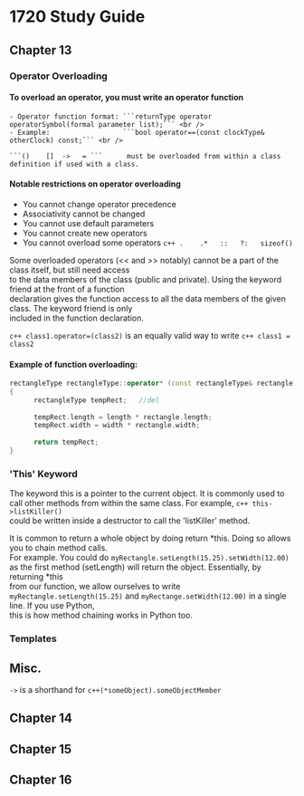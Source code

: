 # 1720 Study Guide
## Chapter 13

### Operator Overloading
		
 #### To overload an operator, you must write an operator function <br />
	- Operator function format: ```returnType operator operatorSymbol(formal parameter list);``` <br />
	- Example:                  ```bool operator==(const clockType& otherClock) const;``` <br />
	
	```()	 []	 ->	  = ```   	 must be overloaded from within a class definition if used with a class.
			
#### Notable restrictions on operator overloading <br />
- You cannot change operator precedence <br />
- Associativity cannot be changed  <br />
- You cannot use default parameters <br />
- You cannot create new operators <br />
- You cannot overload some operators ```c++ .    .*   ::   ?:   sizeof()   ``` <br />
		
Some overloaded operators (<< and >> notably) cannot be a part of the class itself, but still need access <br /> 
to the data members of the class (public and private). Using the keyword friend at the front of a function  <br />
declaration gives the function access to all the data members of the given class. The keyword friend is only   <br />
included in the function declaration.  <br />
	
```c++ class1.operator=(class2)``` is an equally valid way to write ```c++ class1 = class2 ``` <br />
	
#### Example of function overloading: <br />
``` c++
rectangleType rectangleType::operator* (const rectangleType& rectangle) const 
{ 
      rectangleType tempRect;   //del
      
      tempRect.length = length * rectangle.length; 
      tempRect.width = width * rectangle.width; 
      
      return tempRect; 
}
```

### 'This' Keyword 
The keyword this is a pointer to the current object. It is commonly used to call other methods from within the same class. For example, ```c++ this->listKiller()```  <br />
could be  written inside a destructor to call the 'listKiller' method. <br />

It is common to return a whole object by doing return \*this. Doing so allows you to chain method calls. <br />
For example. You could do ```myRectangle.setLength(15.25).setWidth(12.00)``` as the first method (setLength) will return the object. Essentially, by returning \*this  <br />
from our function, we allow ourselves to write  ```myRectangle.setLength(15.25)``` and ```myRectange.setWidth(12.00)``` in a single line. If you use Python, <br />
this is how method chaining works in Python too. <br />
	
### Templates
	

## Misc.
```->```  is a shorthand for ```c++(*someObject).someObjectMember``` <br />

## Chapter 14


## Chapter 15


## Chapter 16


